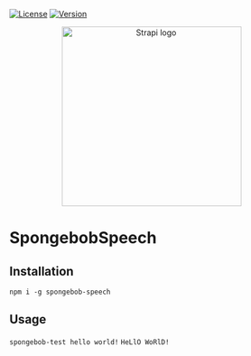 [![License](https://img.shields.io/npm/l/spongebob-speech.svg)](LICENSE)
[![Version](https://img.shields.io/npm/v/spongebob-speech.svg)](https://www.npmjs.com/package/spongebob-speech)

<p align="center">
<img src="https://usatftw.files.wordpress.com/2017/05/spongebob.jpg?w=1000&h=600&crop=1" width="318px" alt="Strapi logo" />
</p>

# SpongebobSpeech

## Installation
`npm i -g spongebob-speech`

## Usage
`spongebob-test hello world!`
`HeLlO WoRlD!`